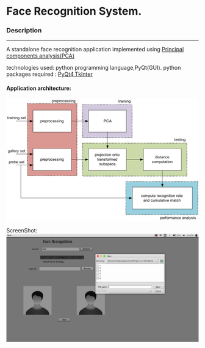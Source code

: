 # Face Recognition System.



### Description
-------------------------------------
A standalone face recognition application implemented using [Principal components analysis(PCA)](http://www.cs.otago.ac.nz/cosc453/student_tutorials/principal_components.pdf)


technologies used: python programming language,PyQt(GUI).
python packages required : [PyQt4](https://pypi.python.org/pypi/PyQt4),[TkInter](https://wiki.python.org/moin/TkInter)


#### Application architecture:


![Architecture](pca.jpg)


ScreenShot:
![screenshot](image.png)
